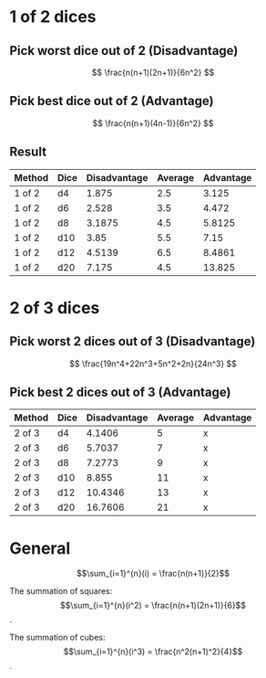 
# 1 of 2 dices


## Pick worst dice out of 2 (Disadvantage)
$$ \frac{n(n+1)(2n+1)}{6n^2} $$

## Pick best dice out of 2 (Advantage)
$$ \frac{n(n+1)(4n-1)}{6n^2} $$

## Result

| Method | Dice | Disadvantage | Average | Advantage |
|--------|------|--------------|---------|-----------|
| 1 of 2 | d4   | 1.875        | 2.5     | 3.125     |
| 1 of 2 | d6   | 2.528        | 3.5     | 4.472     |
| 1 of 2 | d8   | 3.1875       | 4.5     | 5.8125    |
| 1 of 2 | d10  | 3.85         | 5.5     | 7.15      |
| 1 of 2 | d12  | 4.5139       | 6.5     | 8.4861    |
| 1 of 2 | d20  | 7.175        | 4.5     | 13.825    |




# 2 of 3 dices

## Pick worst 2 dices out of 3 (Disadvantage)
$$ \frac{19n^4+22n^3+5n^2+2n}{24n^3}  $$

## Pick best 2 dices out of 3 (Advantage)


| Method | Dice | Disadvantage | Average | Advantage |
|--------|------|--------------|---------|-----------|
| 2 of 3 | d4   | 4.1406       | 5       | x         |
| 2 of 3 | d6   | 5.7037       | 7       | x         |
| 2 of 3 | d8   | 7.2773       | 9       | x         |
| 2 of 3 | d10  | 8.855        | 11      | x         |
| 2 of 3 | d12  | 10.4346      | 13      | x         |
| 2 of 3 | d20  | 16.7606      | 21      | x         |







# General


$$\sum_{i=1}^{n}(i) = \frac{n(n+1)}{2}$$

The summation of squares:
 $$\sum_{i=1}^{n}(i^2) = \frac{n(n+1)(2n+1)}{6}$$.

The summation of cubes:
 $$\sum_{i=1}^{n}(i^3) = \frac{n^2(n+1)^2}{4}$$.
